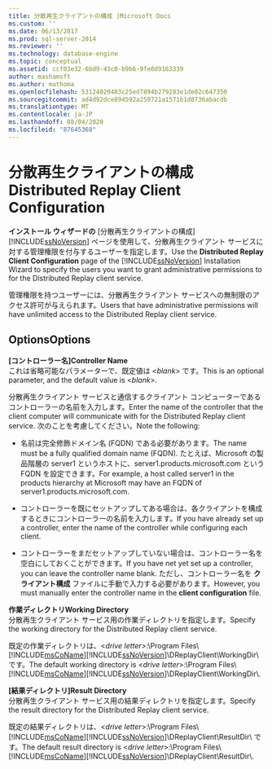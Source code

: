 ```yaml
---
title: 分散再生クライアントの構成 |Microsoft Docs
ms.custom: ''
ms.date: 06/13/2017
ms.prod: sql-server-2014
ms.reviewer: ''
ms.technology: database-engine
ms.topic: conceptual
ms.assetid: ccf03e32-6bd9-43c0-b9b6-9fe0d9163339
author: mashamsft
ms.author: mathoma
ms.openlocfilehash: 53124029483c25ed7894b279283e1de02c647350
ms.sourcegitcommit: ad4d92dce894592a259721a1571b1d8736abacdb
ms.translationtype: MT
ms.contentlocale: ja-JP
ms.lasthandoff: 08/04/2020
ms.locfileid: "87645368"
---
```

# <a name="distributed-replay-client-configuration"></a><span data-ttu-id="3aa47-102">分散再生クライアントの構成</span><span class="sxs-lookup"><span data-stu-id="3aa47-102">Distributed Replay Client Configuration</span></span>
  <span data-ttu-id="3aa47-103">**インストール ウィザードの** [分散再生クライアントの構成] [!INCLUDE[ssNoVersion](../../includes/ssnoversion-md.md)] ページを使用して、分散再生クライアント サービスに対する管理権限を付与するユーザーを指定します。</span><span class="sxs-lookup"><span data-stu-id="3aa47-103">Use the **Distributed Replay Client Configuration** page of the [!INCLUDE[ssNoVersion](../../includes/ssnoversion-md.md)] Installation Wizard to specify the users you want to grant administrative permissions to for the Distributed Replay client service.</span></span>  
  
 <span data-ttu-id="3aa47-104">管理権限を持つユーザーには、分散再生クライアント サービスへの無制限のアクセス許可が与えられます。</span><span class="sxs-lookup"><span data-stu-id="3aa47-104">Users that have administrative permissions will have unlimited access to the Distributed Replay client service.</span></span>  
  
## <a name="options"></a><span data-ttu-id="3aa47-105">Options</span><span class="sxs-lookup"><span data-stu-id="3aa47-105">Options</span></span>  
 <span data-ttu-id="3aa47-106">**[コントローラー名]**</span><span class="sxs-lookup"><span data-stu-id="3aa47-106">**Controller Name**</span></span>  
 <span data-ttu-id="3aa47-107">これは省略可能なパラメーターで、既定値は \<*blank*> です。</span><span class="sxs-lookup"><span data-stu-id="3aa47-107">This is an optional parameter, and the default value is \<*blank*>.</span></span>  
  
 <span data-ttu-id="3aa47-108">分散再生クライアント サービスと通信するクライアント コンピューターであるコントローラーの名前を入力します。</span><span class="sxs-lookup"><span data-stu-id="3aa47-108">Enter the name of the controller that the client computer will communicate with for the Distributed Replay client service.</span></span> <span data-ttu-id="3aa47-109">次のことを考慮してください。</span><span class="sxs-lookup"><span data-stu-id="3aa47-109">Note the following:</span></span>  
  
-   <span data-ttu-id="3aa47-110">名前は完全修飾ドメイン名 (FQDN) である必要があります。</span><span class="sxs-lookup"><span data-stu-id="3aa47-110">The name must be a fully qualified domain name (FQDN).</span></span> <span data-ttu-id="3aa47-111">たとえば、Microsoft の製品階層の server1 というホストに、server1.products.microsoft.com という FQDN を設定できます。</span><span class="sxs-lookup"><span data-stu-id="3aa47-111">For example, a host called server1 in the products hierarchy at Microsoft may have an FQDN of server1.products.microsoft.com.</span></span>  
  
-   <span data-ttu-id="3aa47-112">コントローラーを既にセットアップしてある場合は、各クライアントを構成するときにコントローラーの名前を入力します。</span><span class="sxs-lookup"><span data-stu-id="3aa47-112">If you have already set up a controller, enter the name of the controller while configuring each client.</span></span>  
  
-   <span data-ttu-id="3aa47-113">コントローラーをまだセットアップしていない場合は、コントローラー名を空白にしておくことができます。</span><span class="sxs-lookup"><span data-stu-id="3aa47-113">If you have net yet set up a controller, you can leave the controller name blank.</span></span> <span data-ttu-id="3aa47-114">ただし、コントローラー名を **クライアント構成** ファイルに手動で入力する必要があります。</span><span class="sxs-lookup"><span data-stu-id="3aa47-114">However, you must manually enter the controller name in the **client configuration** file.</span></span>  
  
 <span data-ttu-id="3aa47-115">**作業ディレクトリ**</span><span class="sxs-lookup"><span data-stu-id="3aa47-115">**Working Directory**</span></span>  
 <span data-ttu-id="3aa47-116">分散再生クライアント サービス用の作業ディレクトリを指定します。</span><span class="sxs-lookup"><span data-stu-id="3aa47-116">Specify the working directory for the Distributed Replay client service.</span></span>  
  
 <span data-ttu-id="3aa47-117">既定の作業ディレクトリは、\<*drive letter*>:\Program Files\\[!INCLUDE[msCoName](../../includes/msconame-md.md)][!INCLUDE[ssNoVersion](../../includes/ssnoversion-md.md)]\DReplayClient\WorkingDir\\ です。</span><span class="sxs-lookup"><span data-stu-id="3aa47-117">The default working directory is \<*drive letter*>:\Program Files\\[!INCLUDE[msCoName](../../includes/msconame-md.md)][!INCLUDE[ssNoVersion](../../includes/ssnoversion-md.md)]\DReplayClient\WorkingDir\\.</span></span>  
  
 <span data-ttu-id="3aa47-118">**[結果ディレクトリ]**</span><span class="sxs-lookup"><span data-stu-id="3aa47-118">**Result Directory**</span></span>  
 <span data-ttu-id="3aa47-119">分散再生クライアント サービス用の結果ディレクトリを指定します。</span><span class="sxs-lookup"><span data-stu-id="3aa47-119">Specify the result directory for the Distributed Replay client service.</span></span>  
  
 <span data-ttu-id="3aa47-120">既定の結果ディレクトリは、\<*drive letter*>:\Program Files\\[!INCLUDE[msCoName](../../includes/msconame-md.md)][!INCLUDE[ssNoVersion](../../includes/ssnoversion-md.md)]\DReplayClient\ResultDir\\ です。</span><span class="sxs-lookup"><span data-stu-id="3aa47-120">The default result directory is \<*drive letter*>:\Program Files\\[!INCLUDE[msCoName](../../includes/msconame-md.md)][!INCLUDE[ssNoVersion](../../includes/ssnoversion-md.md)]\DReplayClient\ResultDir\\.</span></span>  
  
  
